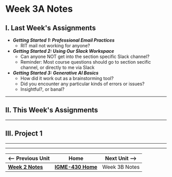 # Week 3A Notes

## I. Last Week's Assignments

- ***Getting Started 1: Professional Email Practices***
  - RIT mail not working for anyone?
- ***Getting Started 2: Using Our Slack Workspace***
  - Can anyone NOT get into the section specific Slack channel?
  - Reminder: Most course questions should go to section secific channel, or directly to me via Slack
- ***Getting Started 3: Generative AI Basics***
  - How did it work out as a brainstorming tool?
  - Did you encounter any particular kinds of errors or issues?
  - Insightful?, or banal?

---

## II. This Week's Assignments  

---

## III. Project 1


---
---

| <-- Previous Unit | Home | Next Unit -->
| --- | --- | --- 
|  [**Week 2 Notes**](2.md)  |  [**IGME-430 Home**](../) | Week 3B Notes
